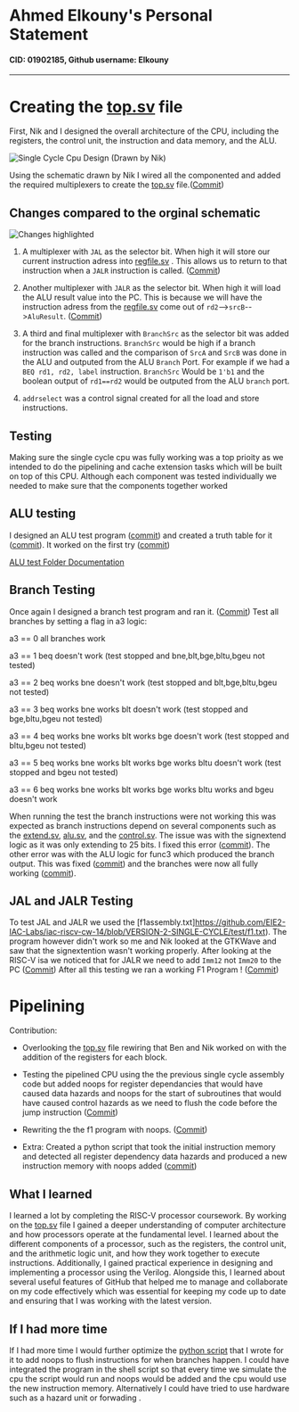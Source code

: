 # Ahmed Elkouny's Personal Statement
#### CID: 01902185, Github username: Elkouny

---

# Creating the [top.sv](https://github.com/EIE2-IAC-Labs/iac-riscv-cw-14/blob/VERSION-2-SINGLE-CYCLE/rtl/top.sv) file

First, Nik and I designed the overall architecture of the CPU, including the registers, the control unit, the instruction and data memory, and the ALU. 

![Single Cycle Cpu Design (Drawn by Nik)](https://i.postimg.cc/cLY7tbgH/image.png)

Using the schematic drawn by Nik I wired all the componented and added the required multiplexers to create the [top.sv](https://github.com/EIE2-IAC-Labs/iac-riscv-cw-14/blob/VERSION-2-SINGLE-CYCLE/rtl/top.sv) file.([Commit](https://github.com/EIE2-IAC-Labs/iac-riscv-cw-14/commit/e3098c8abc5a81ea15247dd7d48028411bd814fa)) 


## Changes compared to the orginal schematic

![Changes highlighted](https://i.postimg.cc/DzHYVypz/Changes.jpg)

 1. A multiplexer with `JAL` as the selector bit. When high it will store our current
    instruction   adress into  [regfile.sv](https://github.com/EIE2-IAC-Labs/iac-riscv-cw-14/blob/VERSION-2-SINGLE-CYCLE/rtl/register_file.sv) . This allows us to return
    to that instruction when a `JALR` instruction is called. ([Commit](https://github.com/EIE2-IAC-Labs/iac-riscv-cw-14/commit/9808aba0f717b948281634143a10df9e52e390dd)) 
    
 2. Another multiplexer with `JALR` as the selector bit. When high it will load the ALU
        result value into the PC. This is because we will have the
        instruction adress from the [regfile.sv](https://github.com/EIE2-IAC-Labs/iac-riscv-cw-14/blob/VERSION-2-SINGLE-CYCLE/rtl/register_file.sv) come out of
        `rd2`-->`srcB`-->`AluResult`. ([Commit](https://github.com/EIE2-IAC-Labs/iac-riscv-cw-14/commit/db4b085839e2e1bcfa5f8dead682b64c299086f9))
    
 3. A third and final multiplexer with `BranchSrc` as the selector bit was added for the branch instructions. `BranchSrc` would be high if a branch instruction was called and the comparison of `SrcA` and `SrcB` was done in the ALU and outputed from the ALU `Branch` Port. For example if we had a `BEQ rd1, rd2, label` instruction. `BranchSrc` Would be `1'b1` and the boolean output of `rd1==rd2` would be outputed from the ALU `branch` port.
 4.  `addrselect` was a control signal created for all the load and store instructions.

## Testing

Making sure the single cycle cpu was fully working was a top prioity as we intended to do the pipelining and cache extension tasks which will be built on top of this CPU. Although each component was tested individually we needed to make sure that the components together worked

## ALU testing

I designed an ALU test program ([commit](https://github.com/EIE2-IAC-Labs/iac-riscv-cw-14/commit/ae9de208d73fa38c2c9744e9ca19ca056ae1730d)) and created a truth table for it ([commit](https://github.com/EIE2-IAC-Labs/iac-riscv-cw-14/commit/f4486b7eb9a7a75b2ad4ab1d8024856030ec5515#diff-a09f9c2cd36fdf82048f4706e1efc944498122e8ccd08342e3f0ad6fdef86989)). It worked on the first try ([commit](https://github.com/EIE2-IAC-Labs/iac-riscv-cw-14/commit/9fdeb1b49472db6421cde7dd77c648cd6435e30b)) 

[ALU test Folder Documentation](https://github.com/EIE2-IAC-Labs/iac-riscv-cw-14/tree/VERSION-2-SINGLE-CYCLE/ALUTests)


## Branch Testing

Once again I designed a branch test program and ran it. ([Commit](https://github.com/EIE2-IAC-Labs/iac-riscv-cw-14/tree/VERSION-2-SINGLE-CYCLE/BranchTests)) 
Test all branches by setting a flag in a3
logic:

a3 == 0 all branches work 

a3 == 1 beq doesn't work (test stopped and bne,blt,bge,bltu,bgeu not tested)

a3 == 2 beq works bne doesn't work (test stopped and blt,bge,bltu,bgeu not tested)

a3 == 3 beq works bne works blt doesn't work (test stopped and bge,bltu,bgeu not tested)

a3 == 4 beq works bne works blt works bge doesn't work (test stopped and bltu,bgeu not tested)

a3 == 5 beq works bne works blt works bge works bltu doesn't work (test stopped and bgeu not tested)

a3 == 6 beq works bne works blt works bge works bltu works and bgeu doesn't work

When running the test the branch instructions were not working this was expected as branch instructions depend on several components such as the [extend.sv](https://github.com/EIE2-IAC-Labs/iac-riscv-cw-14/blob/VERSION-2-SINGLE-CYCLE/rtl/extend.sv), [alu.sv](https://github.com/EIE2-IAC-Labs/iac-riscv-cw-14/blob/VERSION-2-SINGLE-CYCLE/rtl/ALU.sv), and the [control.sv](https://github.com/EIE2-IAC-Labs/iac-riscv-cw-14/blob/VERSION-2-SINGLE-CYCLE/rtl/control.sv). The issue was with the signextend logic as it was only extending to 25 bits. I fixed this error ([commit](https://github.com/EIE2-IAC-Labs/iac-riscv-cw-14/commit/8e91b305c2deecb71d8813ed761df40f5664a466)). The other error was with the ALU logic for func3 which produced the branch output. This was fixed ([commit](https://github.com/EIE2-IAC-Labs/iac-riscv-cw-14/commit/caca639e937406466ec40a5be78be52b018855fd)) and the branches were now all fully working ([commit](https://github.com/EIE2-IAC-Labs/iac-riscv-cw-14/commit/1b23748ea2f1bb521afd160a820b1ea49d2973ce)).


## JAL and JALR Testing

To test JAL and JALR we used the [f1assembly.txt]https://github.com/EIE2-IAC-Labs/iac-riscv-cw-14/blob/VERSION-2-SINGLE-CYCLE/test/f1.txt).  The program however didn't work so me and Nik looked at the GTKWave and saw that the signextention wasn't working properly. After looking at the RISC-V isa we noticed that for JALR we need to add `Imm12` not `Imm20` to the PC ([Commit](https://github.com/EIE2-IAC-Labs/iac-riscv-cw-14/commit/7b877d067427cc420918834914f75bd066d8b1dc))
After all this testing we ran a working F1 Program ! ([Commit](https://github.com/EIE2-IAC-Labs/iac-riscv-cw-14/commit/b8d7325772fe518e631ce72a22a6cf0e188b0b3c))


# Pipelining

Contribution:
 - Overlooking the [top.sv](https://github.com/EIE2-IAC-Labs/iac-riscv-cw-14/blob/VERSION-3-PIPELINED/rtl/top.sv) file rewiring that Ben and Nik worked on with the addition of the registers for each block. 
   
 - Testing the pipelined CPU using the the previous    single cycle
   assembly code but added noops for register dependancies  that would
   have caused data hazards and noops for the start of subroutines that would have caused control hazards as we need to flush the code before the jump instruction ([Commit](https://github.com/EIE2-IAC-Labs/iac-riscv-cw-14/commit/98da956e2a5c764276d555b533d8e796e2df4423))
   
 - Rewriting the the f1 program with noops. ([Commit](https://github.com/EIE2-IAC-Labs/iac-riscv-cw-14/commit/e437a59b672d612e43d66d5fe8e737fd576b3cea))
 - Extra: Created a python script that took the initial instruction memory and detected  all register dependency data hazards and produced a new instruction memory with noops added ([commit](https://github.com/EIE2-IAC-Labs/iac-riscv-cw-14/blob/documentation/noOp.py))

## What I learned

I learned a lot by completing the RISC-V processor coursework. By working on the [top.sv](https://github.com/EIE2-IAC-Labs/iac-riscv-cw-14/blob/VERSION-2-SINGLE-CYCLE/rtl/top.sv) file I gained a deeper understanding of computer architecture and how processors operate at the fundamental level. I learned about the different components of a processor, such as the registers, the control unit, and the arithmetic logic unit, and how they work together to execute instructions. Additionally, I gained practical experience in designing and implementing a processor using the Verilog.  Alongside this, I learned about several useful features of GitHub that helped me to manage and collaborate on my code effectively which was essential for keeping my code up to date and ensuring that I was working with the latest version. 


## If I had more time

If I had more time I would further optimize the [python script](https://github.com/EIE2-IAC-Labs/iac-riscv-cw-14/blob/documentation/noOp.py%29) that I wrote for it to add noops to flush instructions for when branches happen. I could have integrated the program in the shell script so that every time we simulate the cpu the script would run and noops would be added and the cpu would use the new instruction memory. Alternatively I could have tried to use hardware such as a hazard unit or forwading . 
 
